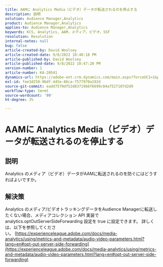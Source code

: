 ```yaml
---
title: AAMに Analytics Media（ビデオ）データが転送されるのを停止する
description: 説明
solution: Audience Manager,Analytics
product: Audience Manager,Analytics
applies-to: Audience Manager,Analytics
keywords: KCS, Analytics, AAM，メディア，ビデオ，SSF
resolution: Resolution
internal-notes: null
bug: false
article-created-by: David Woolsey
article-created-date: 9/8/2022 10:40:18 PM
article-published-by: David Woolsey
article-published-date: 9/8/2022 10:47:20 PM
version-number: 1
article-number: KA-20541
dynamics-url: https://adobe-ent.crm.dynamics.com/main.aspx?forceUCI=1&pagetype=entityrecord&etn=knowledgearticle&id=6012852f-c72f-ed11-9db1-00224808613b
exl-id: fee3d250-96df-445e-86ca-7577970a192d
source-git-commit: eadd7570df52d83719b6f6699c84af527107d2d9
workflow-type: tm+mt
source-wordcount: '99'
ht-degree: 3%

---
```


# AAMに Analytics Media（ビデオ）データが転送されるのを停止する

## 説明

Analytics のメディア（ビデオ）データがAAMに転送されるのを防ぐにはどうすればよいですか。

## 解決策


Analytics のメディア/ビデオトラッキングデータをAudience Managerに転送したくない場合、メディアコレクション API 実装で analytics.optOutServerSideForwarding 設定を true に設定できます。 詳しくは、以下を参照してください。 [https://experienceleague.adobe.com/docs/media-analytics/using/metrics-and-metadata/audio-video-parameters.html?lang=en#opt-out-server-side-forwarding](https://experienceleague.adobe.com/docs/media-analytics/using/metrics-and-metadata/audio-video-parameters.html?lang=en#opt-out-server-side-forwarding)
